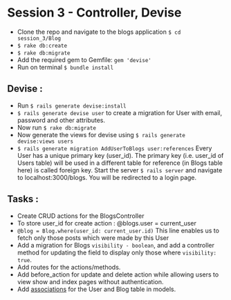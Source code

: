# Session 3 - Controller, Devise

- Clone the repo and navigate to the blogs application `$ cd session_3/Blog`
- `$ rake db:create`
- `$ rake db:migrate`
- Add the required gem to Gemfile: `gem 'devise'`
- Run on terminal `$ bundle install`

## Devise :

- Run `$ rails generate devise:install`
- `$ rails generate devise user` to create a migration for User with email, password and other attributes.
- Now run `$ rake db:migrate`
-  Now generate the views for devise using `$ rails generate devise:views users`
- `$ rails generate migration AddUserToBlogs user:references`
Every User has a unique primary key (user_id).
The  primary key (i.e. user_id of Users table) will be used in a different table for reference (in Blogs table here) is called foreign key.
Start the server `$ rails server` and navigate to localhost:3000/blogs. You will be redirected to a login page.

## Tasks :

- Create CRUD actions for the BlogsController
- To store user_id for create action : @blogs.user = current_user
- `@blog = Blog.where(user_id: current_user.id)` This line enables us to fetch only those posts which were made by this User
- Add a migration for Blogs `visibility - boolean`, and add a controller method for updating the field to display only those where `visibility: true`.
- Add routes for the actions/methods.
- Add before_action for update and delete action while allowing users to view show and index pages without authentication. 
- Add [associations](https://guides.rubyonrails.org/association_basics.html) for the User and Blog table in models.
